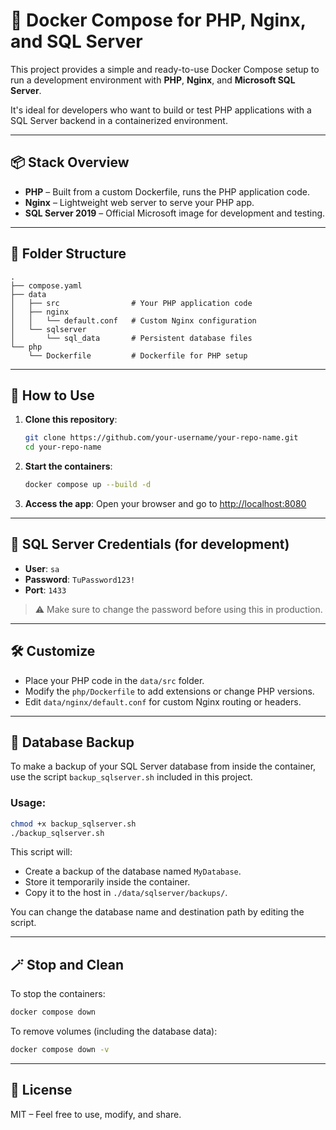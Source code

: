 
# 🚀 Docker Compose for PHP, Nginx, and SQL Server

This project provides a simple and ready-to-use Docker Compose setup to run a development environment with **PHP**, **Nginx**, and **Microsoft SQL Server**.

It's ideal for developers who want to build or test PHP applications with a SQL Server backend in a containerized environment.

---

## 📦 Stack Overview

- **PHP** – Built from a custom Dockerfile, runs the PHP application code.
- **Nginx** – Lightweight web server to serve your PHP app.
- **SQL Server 2019** – Official Microsoft image for development and testing.

---

## 📁 Folder Structure

```
.
├── compose.yaml
├── data
│   ├── src                # Your PHP application code
│   ├── nginx
│   │   └── default.conf   # Custom Nginx configuration
│   └── sqlserver
│       └── sql_data       # Persistent database files
└── php
    └── Dockerfile         # Dockerfile for PHP setup
```

---

## 🚀 How to Use

1. **Clone this repository**:

   ```bash
   git clone https://github.com/your-username/your-repo-name.git
   cd your-repo-name
   ```

2. **Start the containers**:

   ```bash
   docker compose up --build -d
   ```

3. **Access the app**: Open your browser and go to [http://localhost:8080](http://localhost:8080)

---

## 🔐 SQL Server Credentials (for development)

- **User**: `sa`
- **Password**: `TuPassword123!`
- **Port**: `1433`

> ⚠️ Make sure to change the password before using this in production.

---

## 🛠 Customize

- Place your PHP code in the `data/src` folder.
- Modify the `php/Dockerfile` to add extensions or change PHP versions.
- Edit `data/nginx/default.conf` for custom Nginx routing or headers.

---

## 💾 Database Backup

To make a backup of your SQL Server database from inside the container, use the script `backup_sqlserver.sh` included in this project.

### Usage:

```bash
chmod +x backup_sqlserver.sh
./backup_sqlserver.sh
```

This script will:
- Create a backup of the database named `MyDatabase`.
- Store it temporarily inside the container.
- Copy it to the host in `./data/sqlserver/backups/`.

You can change the database name and destination path by editing the script.

---

## 🪄 Stop and Clean

To stop the containers:

```bash
docker compose down
```

To remove volumes (including the database data):

```bash
docker compose down -v
```

---

## 📝 License

MIT – Feel free to use, modify, and share.
